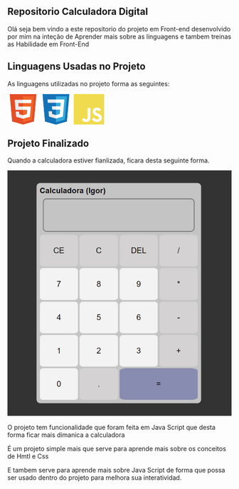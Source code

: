 ## Repositorio Calculadora Digital 

Olá seja bem vindo a este repositorio do projeto em Front-end desenvolvido por mim na inteção de Aprender mais sobre as linguagens e tambem treinas as Habilidade em Front-End 

## Linguagens Usadas no Projeto 

As linguagens utilizadas no projeto forma as seguintes:

<img align="center" alt="HTML5" width="70" src="https://raw.githubusercontent.com/devicons/devicon/master/icons/html5/html5-original.svg">
<img align="center" alt="CSS3" width="70" src="https://raw.githubusercontent.com/devicons/devicon/master/icons/css3/css3-original.svg">
<img align="center" alt="JavaScript" width="70" src="https://raw.githubusercontent.com/devicons/devicon/master/icons/javascript/javascript-plain.svg">



## Projeto Finalizado 

Quando a calculadora estiver fianlizada, ficara desta seguinte forma.

![diagrama de classes](/Imagem%20da%20Calculadora%20Digital.jpg)

O projeto tem funcionalidade que foram feita em Java Script que desta forma ficar mais dimanica a calculadora 

É um projeto simple mais que serve para aprende mais sobre os conceitos de Hmtl e Css 

E tambem serve para aprende mais sobre Java Script de forma que possa ser usado dentro do projeto para melhora sua interatividad.